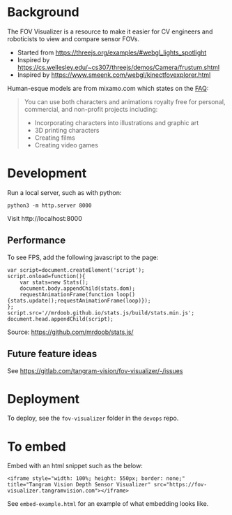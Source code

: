 # Background

The FOV Visualizer is a resource to make it easier for CV engineers and roboticists to view and compare sensor FOVs.

- Started from https://threejs.org/examples/#webgl_lights_spotlight
- Inspired by https://cs.wellesley.edu/~cs307/threejs/demos/Camera/frustum.shtml
- Inspired by https://www.smeenk.com/webgl/kinectfovexplorer.html

Human-esque models are from mixamo.com which states on the [FAQ](https://helpx.adobe.com/creative-cloud/faq/mixamo-faq.html):

> You can use both characters and animations royalty free for personal, commercial, and non-profit projects including:
> - Incorporating characters into illustrations and graphic art
> - 3D printing characters
> - Creating films
> - Creating video games


# Development

Run a local server, such as with python:

```
python3 -m http.server 8000
```

Visit http://localhost:8000


## Performance

To see FPS, add the following javascript to the page:

```
var script=document.createElement('script');
script.onload=function(){
    var stats=new Stats();
    document.body.appendChild(stats.dom);
    requestAnimationFrame(function loop(){stats.update();requestAnimationFrame(loop)});
};
script.src='//mrdoob.github.io/stats.js/build/stats.min.js';
document.head.appendChild(script);
```

Source: https://github.com/mrdoob/stats.js/


## Future feature ideas

See https://gitlab.com/tangram-vision/fov-visualizer/-/issues


# Deployment

To deploy, see the `fov-visualizer` folder in the `devops` repo.


# To embed

Embed with an html snippet such as the below:

```
<iframe style="width: 100%; height: 550px; border: none;" title="Tangram Vision Depth Sensor Visualizer" src="https://fov-visualizer.tangramvision.com"></iframe>
```

See `embed-example.html` for an example of what embedding looks like.
